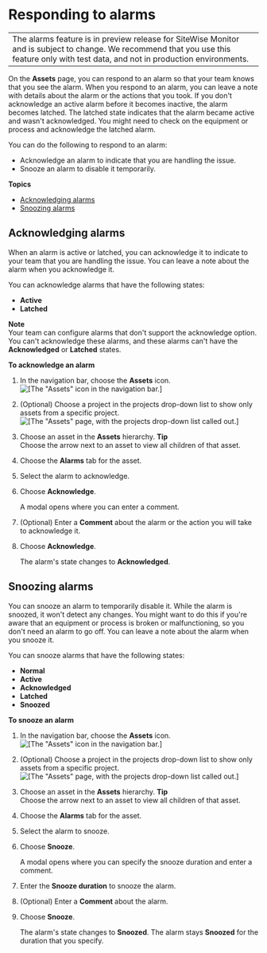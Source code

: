 # Responding to alarms<a name="respond-to-alarms"></a>


|  | 
| --- |
|  The alarms feature is in preview release for SiteWise Monitor and is subject to change\. We recommend that you use this feature only with test data, and not in production environments\.  | 

On the **Assets** page, you can respond to an alarm so that your team knows that you see the alarm\. When you respond to an alarm, you can leave a note with details about the alarm or the actions that you took\. If you don't acknowledge an active alarm before it becomes inactive, the alarm becomes latched\. The latched state indicates that the alarm became active and wasn't acknowledged\. You might need to check on the equipment or process and acknowledge the latched alarm\.

You can do the following to respond to an alarm:
+ Acknowledge an alarm to indicate that you are handling the issue\.
+ Snooze an alarm to disable it temporarily\.

**Topics**
+ [Acknowledging alarms](#acknowledge-alarms)
+ [Snoozing alarms](#snooze-alarms)

## Acknowledging alarms<a name="acknowledge-alarms"></a>

When an alarm is active or latched, you can acknowledge it to indicate to your team that you are handling the issue\. You can leave a note about the alarm when you acknowledge it\.

You can acknowledge alarms that have the following states:
+ **Active**
+ **Latched**

**Note**  
Your team can configure alarms that don't support the acknowledge option\. You can't acknowledge these alarms, and these alarms can't have the **Acknowledged** or **Latched** states\.

**To acknowledge an alarm**

1. In the navigation bar, choose the **Assets** icon\.  
![\[The "Assets" icon in the navigation bar.\]](http://docs.aws.amazon.com/iot-sitewise/latest/appguide/images/portal-navigation-asset-library-console.png)

1. <a name="asset-library-choose-project"></a>\(Optional\) Choose a project in the projects drop\-down list to show only assets from a specific project\.  
![\[The "Assets" page, with the projects drop-down list called out.\]](http://docs.aws.amazon.com/iot-sitewise/latest/appguide/images/asset-library-choose-project-console.png)

1. Choose an asset in the **Assets** hierarchy\.
**Tip**  
Choose the arrow next to an asset to view all children of that asset\.

1. Choose the **Alarms** tab for the asset\.

1. Select the alarm to acknowledge\.

1. Choose **Acknowledge**\.

   A modal opens where you can enter a comment\.

1. \(Optional\) Enter a **Comment** about the alarm or the action you will take to acknowledge it\.

1. Choose **Acknowledge**\.

   The alarm's state changes to **Acknowledged**\.

## Snoozing alarms<a name="snooze-alarms"></a>

You can snooze an alarm to temporarily disable it\. While the alarm is snoozed, it won't detect any changes\. You might want to do this if you're aware that an equipment or process is broken or malfunctioning, so you don't need an alarm to go off\. You can leave a note about the alarm when you snooze it\.

You can snooze alarms that have the following states:
+ **Normal**
+ **Active**
+ **Acknowledged**
+ **Latched**
+ **Snoozed**

**To snooze an alarm**

1. In the navigation bar, choose the **Assets** icon\.  
![\[The "Assets" icon in the navigation bar.\]](http://docs.aws.amazon.com/iot-sitewise/latest/appguide/images/portal-navigation-asset-library-console.png)

1. <a name="asset-library-choose-project"></a>\(Optional\) Choose a project in the projects drop\-down list to show only assets from a specific project\.  
![\[The "Assets" page, with the projects drop-down list called out.\]](http://docs.aws.amazon.com/iot-sitewise/latest/appguide/images/asset-library-choose-project-console.png)

1. Choose an asset in the **Assets** hierarchy\.
**Tip**  
Choose the arrow next to an asset to view all children of that asset\.

1. Choose the **Alarms** tab for the asset\.

1. Select the alarm to snooze\.

1. Choose **Snooze**\.

   A modal opens where you can specify the snooze duration and enter a comment\.

1. Enter the **Snooze duration** to snooze the alarm\.

1. \(Optional\) Enter a **Comment** about the alarm\.

1. Choose **Snooze**\.

   The alarm's state changes to **Snoozed**\. The alarm stays **Snoozed** for the duration that you specify\.